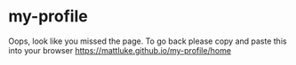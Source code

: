 # my-profile
Oops, look like you missed the page.
To go back please copy and paste this into your browser https://mattluke.github.io/my-profile/home